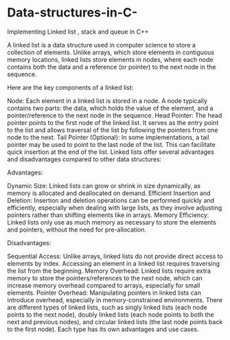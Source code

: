 # Data-structures-in-C-
Implementing Linked list , stack and queue in C++ 



A linked list is a data structure used in computer science to store a collection of elements. Unlike arrays, which store elements in contiguous memory locations, linked lists store elements in nodes, where each node contains both the data and a reference (or pointer) to the next node in the sequence.

Here are the key components of a linked list:

Node: Each element in a linked list is stored in a node. A node typically contains two parts: the data, which holds the value of the element, and a pointer/reference to the next node in the sequence.
Head Pointer: The head pointer points to the first node of the linked list. It serves as the entry point to the list and allows traversal of the list by following the pointers from one node to the next.
Tail Pointer (Optional): In some implementations, a tail pointer may be used to point to the last node of the list. This can facilitate quick insertion at the end of the list.
Linked lists offer several advantages and disadvantages compared to other data structures:

Advantages:

Dynamic Size: Linked lists can grow or shrink in size dynamically, as memory is allocated and deallocated on demand.
Efficient Insertion and Deletion: Insertion and deletion operations can be performed quickly and efficiently, especially when dealing with large lists, as they involve adjusting pointers rather than shifting elements like in arrays.
Memory Efficiency: Linked lists only use as much memory as necessary to store the elements and pointers, without the need for pre-allocation.

Disadvantages:

Sequential Access: Unlike arrays, linked lists do not provide direct access to elements by index. Accessing an element in a linked list requires traversing the list from the beginning.
Memory Overhead: Linked lists require extra memory to store the pointers/references to the next node, which can increase memory overhead compared to arrays, especially for small elements.
Pointer Overhead: Manipulating pointers in linked lists can introduce overhead, especially in memory-constrained environments.
There are different types of linked lists, such as singly linked lists (each node points to the next node), doubly linked lists (each node points to both the next and previous nodes), and circular linked lists (the last node points back to the first node). Each type has its own advantages and use cases.
